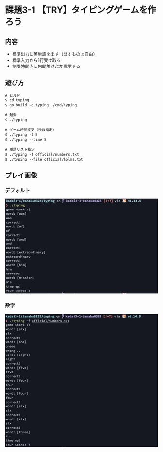 # 課題3-1 【TRY】タイピングゲームを作ろう

## 内容

- 標準出力に英単語を出す（出すものは自由）
- 標準入力から1行受け取る
- 制限時間内に何問解けたか表示する

## 遊び方

```
# ビルド
$ cd typing
$ go build -o typing ./cmd/typing

# 起動
$ ./typing

# ゲーム時間変更（秒数指定）
$ ./typing -t 5
$ ./typing --time 5

# 単語リスト指定
$ ./typing -f official/numbers.txt
$ ./typing --file official/holms.txt
```

## プレイ画像

### デフォルト

![play1](images/play1.png)

### 数字

![play2](images/play2.png)
